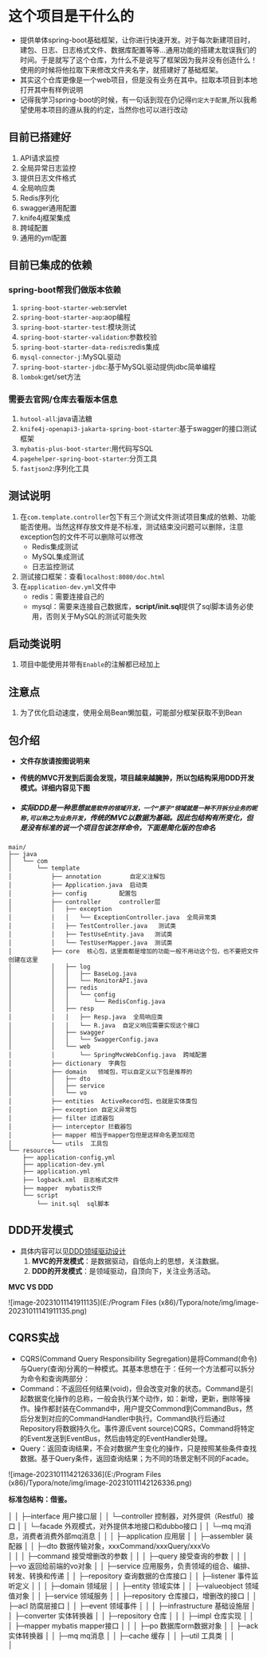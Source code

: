 #  这个项目是干什么的
- 提供单体spring-boot基础框架，让你进行快速开发。对于每次新建项目时，建包、日志、日志格式文件、数据库配置等等...通用功能的搭建太耽误我们的时间。于是就写了这个仓库，为什么不是说写了框架因为我并没有创造什么！使用的时候将他拉取下来修改文件夹名字，就搭建好了基础框架。
- 其实这个仓库更像是一个web项目，但是没有业务在其中。拉取本项目到本地打开其中有样例说明
- 记得我学习spring-boot的时候，有一句话到现在仍记得`约定大于配置`,所以我希望使用本项目的遵从我的约定，当然你也可以进行改动
## 目前已搭建好

1. API请求监控
2. 全局异常日志监控
3. 提供日志文件格式
4. 全局响应类
5. Redis序列化
6. swagger通用配置
7. knife4j框架集成
8. 跨域配置
9. 通用的yml配置

## 目前已集成的依赖

### spring-boot帮我们做版本依赖

1. `spring-boot-starter-web`:servlet 
2. `spring-boot-starter-aop`:aop编程
3. `spring-boot-starter-test`:模块测试
4. `spring-boot-starter-validation`:参数校验
5. `spring-boot-starter-data-redis`:redis集成
6. `mysql-connector-j`:MySQL驱动
7. `spring-boot-starter-jdbc`:基于MySQL驱动提供jdbc简单编程
8. `lombok`:get/set方法

### 需要去官网/仓库去看版本信息

1. `hutool-all`:java语法糖
2. `knife4j-openapi3-jakarta-spring-boot-starter`:基于swagger的接口测试框架
3. `mybatis-plus-boot-starter`:用代码写SQL
4. `pagehelper-spring-boot-starter`:分页工具
5. `fastjson2`:序列化工具

## 测试说明

1. 在`com.template.controller`包下有三个测试文件测试项目集成的依赖、功能能否使用。当然这样存放文件是不标准，测试结束没问题可以删除，注意exception包的文件不可以删除可以修改
   - Redis集成测试
   - MySQL集成测试
   - 日志监控测试
2. 测试接口框架：查看`localhost:8080/doc.html`
3. 在`application-dev.yml`文件中
   - redis：需要连接自己的
   - mysql：需要来连接自己数据库，**script/init.sql**提供了sql脚本请务必使用，否则关于MySQL的测试可能失败

## 启动类说明

1. 项目中能使用并带有`Enable`的注解都已经加上

## 注意点

1. 为了优化启动速度，使用全局Bean懒加载，可能部分框架获取不到Bean


## 包介绍
- **文件存放请按图说明来**

- **传统的MVC开发到后面会发现，项目越来越臃肿，所以包结构采用DDD开发模式。详细内容见下图**

- ##### 实际DDD是一种思想`就是软件的领域开发，一个“原子”领域就是一种不开拆分业务的昵称,可以称之为业务开发`，传统的MVC以数据为基础。因此包结构有所变化，但是没有标准的说一个项目包该怎样命令，下面是简化版的包命名
```text
main/
├── java
│   └── com
│       └── template
│           ├── annotation        自定义注解包
│           ├── Application.java  启动类
│           ├── config         配置包
│           ├── controller     controller层
│           │   ├── exception
│           │   │   └── ExceptionController.java  全局异常类
│           │   ├── TestController.java   测试类
│           │   ├── TestUseEntity.java   测试类
│           │   └── TestUserMapper.java  测试类
│           ├── core  核心包，这里面都是增加的功能一般不用动这个包，也不要把文件创建在这里
│           │   ├── log   
│           │   │   ├── BaseLog.java
│           │   │   └── MonitorAPI.java 
│           │   ├── redis
│           │   │   └── config  
│           │   │       └── RedisConfig.java
│           │   ├── resp
│           │   │   ├── Resp.java  全局响应类
│           │   │   └── R.java  自定义响应需要实现这个接口
│           │   ├── swagger
│           │   │   └── SwaggerConfig.java
│           │   └── web
│           │       └── SpringMvcWebConfig.java  跨域配置
│           ├── dictionary  字典包
│           ├── domain   领域包，可以自定义以下包是推荐的
│           │   ├── dto  
│           │   ├── service
│           │   └── vo
│           ├── entities  ActiveRecord包，也就是实体类包
│           ├── exception 自定义异常包
│           ├── filter 过滤器包
│           ├── interceptor 拦截器包
│           ├── mapper 相当于mapper包但是这样命名更加规范
│           └── utils  工具包
└── resources
    ├── application-config.yml
    ├── application-dev.yml
    ├── application.yml    
    ├── logback.xml  日志格式文件
    ├── mapper  mybatis文件
    └── script
        └── init.sql  sql脚本
```

## DDD开发模式

- 具体内容可以见[DDD领域驱动设计](https://blog.csdn.net/qq_41889508/article/details/124907312)
  1. **MVC的开发模式**：是数据驱动，自低向上的思想，关注数据。
  2. **DDD的开发模式**：是领域驱动，自顶向下，关注业务活动。

**MVC VS DDD**

![image-20231011141911135](E:/Program Files (x86)/Typora/note/img/image-20231011141911135.png)

## CQRS实战

- CQRS(Command Query Responsibility Segregation)是将Command(命令)与Query(查询)分离的一种模式。其基本思想在于：任何一个方法都可以拆分为命令和查询两部分：
- Command：不返回任何结果(void)，但会改变对象的状态。Command是引起数据变化操作的总称，一般会执行某个动作，如：新增，更新，删除等操作。操作都封装在Command中，用户提交Commond到CommandBus，然后分发到对应的CommandHandler中执行。Command执行后通过Repository将数据持久化。事件源(Event source)CQRS，Command将特定的Event发送到EventBus，然后由特定的EventHandler处理。
- Query：返回查询结果，不会对数据产生变化的操作，只是按照某些条件查找数据。基于Query条件，返回查询结果；为不同的场景定制不同的Facade。
  

![image-20231011142126336](E:/Program Files (x86)/Typora/note/img/image-20231011142126336.png)

**标准包结构：借鉴。**

│
│    ├─interface   用户接口层 
│    │    └─controller    控制器，对外提供（Restful）接口
│    │    └─facade		  外观模式，对外提供本地接口和dubbo接口
│    │    └─mq		      mq消息，消费者消费外部mq消息
│    │ 
│    ├─application 应用层
│    │    ├─assembler     装配器
│    │    ├─dto           数据传输对象，xxxCommand/xxxQuery/xxxVo     
│    │    │    ├─command  接受增删改的参数
│    │    │    ├─query    接受查询的参数
│    │    │    ├─vo       返回给前端的vo对象
│    │    ├─service       应用服务，负责领域的组合、编排、转发、转换和传递
│    │    ├─repository    查询数据的仓库接口
│    │    ├─listener      事件监听定义
│    │ 
│    ├─domain      领域层
│    │    ├─entity        领域实体
│    │    ├─valueobject   领域值对象
│    │    ├─service       领域服务
│    │    ├─repository    仓库接口，增删改的接口
│    │    ├─acl  		  防腐层接口
│    │    ├─event         领域事件
│    │ 
│    ├─infrastructure  基础设施层
│    │    ├─converter     实体转换器
│    │    ├─repository    仓库
│    │    │    ├─impl     仓库实现
│    │    │    ├─mapper   mybatis mapper接口
│    │    │    ├─po       数据库orm数据对象 
│    │    ├─ack			  实体转换器
│    │    ├─mq            mq消息
│    │    ├─cache         缓存
│    │    ├─util          工具类
│    │    
│    
